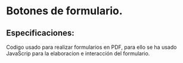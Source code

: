 # Botones de formulario.

## Especificaciones:

Codigo usado para realizar formularios en PDF, para ello se ha usado JavaScrip para la elaboracion e interacción del formulario.
